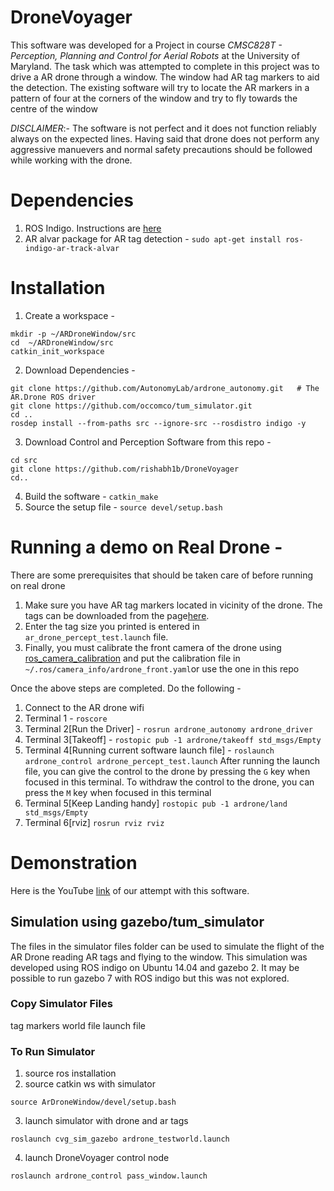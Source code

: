 # DroneVoyager
This software was developed for a Project in course _CMSC828T - Perception, Planning and Control for Aerial Robots_ at the University of Maryland. The task which was attempted to complete in this project was to drive a AR drone through a window. The window had AR tag markers to aid the detection. The existing software will try to locate the AR markers in a pattern of four at the corners of the window and try to fly towards the centre of the window

_DISCLAIMER_:- The software is not perfect and it does not function reliably always on the expected lines. Having said that drone does not perform any aggressive manuevers and normal safety precautions should be followed while working with the drone.

# Dependencies
1. ROS Indigo. Instructions are [here](http://wiki.ros.org/indigo/Installation/Ubuntu)
2. AR alvar package for AR tag detection - 
```sudo apt-get install ros-indigo-ar-track-alvar```
# Installation
1. Create a workspace - 
```
mkdir -p ~/ARDroneWindow/src
cd  ~/ARDroneWindow/src
catkin_init_workspace
```
2. Download Dependencies - 
```
git clone https://github.com/AutonomyLab/ardrone_autonomy.git	# The AR.Drone ROS driver
git clone https://github.com/occomco/tum_simulator.git
cd ..
rosdep install --from-paths src --ignore-src --rosdistro indigo -y
```
3. Download Control and Perception Software from this repo -
```
cd src
git clone https://github.com/rishabh1b/DroneVoyager
cd..
```
4. Build the software - 
```catkin_make```
5. Source the setup file - 
```source devel/setup.bash```

# Running a demo on Real Drone -
There are some prerequisites that should be taken care of before running on real drone
1. Make sure you have AR tag markers located in vicinity of the drone. The tags can be downloaded from the page[here](http://wiki.ros.org/ar_track_alvar). 
2. Enter the tag size you printed is entered in ```ar_drone_percept_test.launch``` file.
3. Finally, you must calibrate the front camera of the drone using [ros_camera_calibration](http://wiki.ros.org/camera_calibration) and put the calibration file in ```~/.ros/camera_info/ardrone_front.yaml```or use the one in this repo

Once the above steps are completed. Do the following -
1. Connect to the AR drone wifi
2. Terminal 1 - 
```roscore```
3. Terminal 2[Run the Driver] - 
```rosrun ardrone_autonomy ardrone_driver```
4. Terminal 3[Takeoff] - 
```rostopic pub -1 ardrone/takeoff std_msgs/Empty ```
5. Terminal 4[Running current software launch file] - 
```roslaunch ardrone_control ardrone_percept_test.launch```
After running the launch file, you can give the control to the drone by pressing the ```G``` key when focused in this terminal.
To withdraw the control to the drone, you can press the ```M``` key when focused in this terminal
6. Terminal 5[Keep Landing handy]
```rostopic pub -1 ardrone/land std_msgs/Empty```
7. Terminal 6[rviz]
```rosrun rviz rviz```

# Demonstration
Here is the YouTube [link](https://youtu.be/PYlbKkE2rPg) of our attempt with this software.

## Simulation using gazebo/tum_simulator
The files in the simulator files folder can be used to simulate the flight of the AR Drone reading AR tags and flying to the window. This simulation was developed using ROS indigo on Ubuntu 14.04 and gazebo 2. It may be possible to run gazebo 7 with ROS indigo but this was not explored.

### Copy Simulator Files
tag markers
world file
launch file


### To Run Simulator
1) source ros installation
2) source catkin ws with simulator
```
source ArDroneWindow/devel/setup.bash
```
3) launch simulator with drone and ar tags
```
roslaunch cvg_sim_gazebo ardrone_testworld.launch
```
4) launch DroneVoyager control node
```
roslaunch ardrone_control pass_window.launch
```




